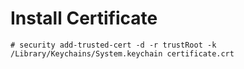 # Install Certificate

```
# security add-trusted-cert -d -r trustRoot -k /Library/Keychains/System.keychain certificate.crt
```